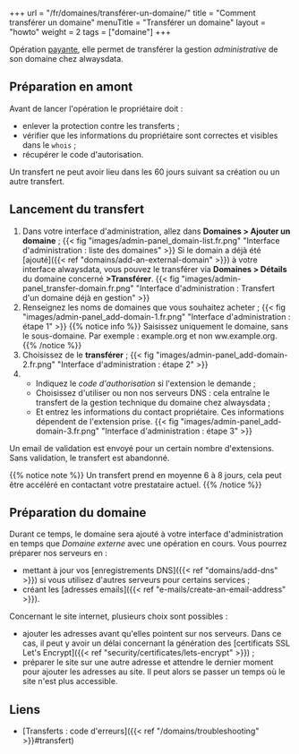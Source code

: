 +++
url = "/fr/domaines/transférer-un-domaine/"
title = "Comment transférer un domaine"
menuTitle = "Transférer un domaine"
layout = "howto"
weight = 2
tags = ["domaine"]
+++

Opération [payante](https://www.alwaysdata.com/fr/domaines/#main), elle permet de transférer la gestion _administrative_ de son domaine chez alwaysdata.

## Préparation en amont

Avant de lancer l'opération le propriétaire doit :

- enlever la protection contre les transferts ;
- vérifier que les informations du propriétaire sont correctes et visibles dans le `whois` ;
- récupérer le code d'autorisation.

Un transfert ne peut avoir lieu dans les 60 jours suivant sa création ou un autre transfert.


## Lancement du transfert

1. Dans votre interface d'administration, allez dans **Domaines > Ajouter un domaine** ;
   {{< fig "images/admin-panel_domain-list.fr.png" "Interface d'administration : liste des domaines" >}}
   Si le domain a déjà été [ajouté]({{< ref "domains/add-an-external-domain" >}}) à votre interface alwaysdata, vous pouvez le transférer via **Domaines > Détails** du domaine concerné **>Transférer**.
   {{< fig "images/admin-panel_transfer-domain.fr.png" "Interface d'administration : Transfert d'un domaine déjà en gestion" >}}
2. Renseignez les noms de domaines que vous souhaitez acheter ;
   {{< fig "images/admin-panel_add-domain-1.fr.png" "Interface d'administration : étape 1" >}}
   {{% notice info %}}
   Saisissez uniquement le domaine, sans le sous-domaine. Par exemple : example.org et non ww.example.org.
   {{% /notice %}}
3. Choisissez de le **transférer** ;
   {{< fig "images/admin-panel_add-domain-2.fr.png" "Interface d'administration : étape 2" >}}
4. - Indiquez le _code d'authorisation_ si l'extension le demande ;
   - Choisissez d'utiliser ou non nos serveurs DNS : cela entraîne le transfert de la gestion technique du domaine chez alwaysdata ;
   - Et entrez les informations du contact propriétaire. Ces informations dépendent de l'extension prise.
     {{< fig "images/admin-panel_add-domain-3.fr.png" "Interface d'administration : étape 3" >}}

Un email de validation est envoyé pour un certain nombre d'extensions. Sans validation, le transfert est abandonné.

{{% notice note %}}
Un transfert prend en moyenne 6 à 8 jours, cela peut être accéléré en contactant votre prestataire actuel.
{{% /notice %}}

## Préparation du domaine

Durant ce temps, le domaine sera ajouté à votre interface d'administration en temps que _Domaine externe_ avec une opération en cours. Vous pourrez préparer nos serveurs en :

- mettant à jour vos [enregistrements DNS]({{< ref "domains/add-dns" >}}) si vous utilisez d'autres serveurs pour certains services ;
- créant les [adresses emails]({{< ref "e-mails/create-an-email-address" >}}).

Concernant le site internet, plusieurs choix sont possibles :

- ajouter les adresses avant qu'elles pointent sur nos serveurs. Dans ce cas, il peut y avoir un délai concernant la génération des [certificats SSL Let's Encrypt]({{< ref "security/certificates/lets-encrypt" >}}) ;
- préparer le site sur une autre adresse et attendre le dernier moment pour ajouter les adresses au site. Il peut alors se passer un temps où le site n'est plus accessible.


## Liens

- [Transferts : code d'erreurs]({{< ref "/domains/troubleshooting" >}}#transfert)
